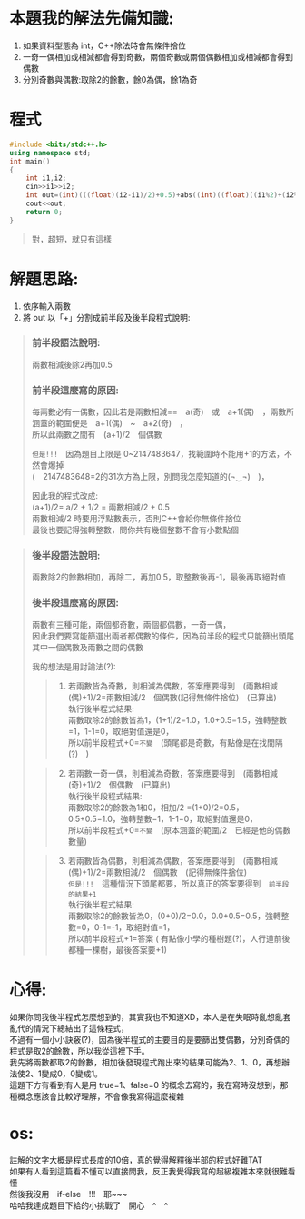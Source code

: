 # 本題我的解法先備知識:
1. 如果資料型態為 int，C++除法時會無條件捨位
2. 一奇一偶相加或相減都會得到奇數，兩個奇數或兩個偶數相加或相減都會得到偶數
3. 分別奇數與偶數:取除2的餘數，餘0為偶，餘1為奇

# 程式
```cpp
#include <bits/stdc++.h>
using namespace std;
int main()
{
    int i1,i2;
    cin>>i1>>i2;
    int out=(int)(((float)(i2-i1)/2)+0.5)+abs((int)((float)((i1%2)+(i2%2))/2+0.5)-1);
    cout<<out;
    return 0;
}
```
> 對，超短，就只有這樣

    

# 解題思路:
1. 依序輸入兩數
2. 將 out 以「+」分割成前半段及後半段程式說明:

> ### 前半段語法說明:
> 兩數相減後除2再加0.5
> 
> ### 前半段這麼寫的原因:
> 每兩數必有一偶數，因此若是兩數相減==　a(奇)　或　a+1(偶)　，兩數所涵蓋的範圍便是　a+1(偶)　~　a+2(奇)　，  
> 所以此兩數之間有　(a+1)/2　個偶數  
>   
> `但是!!!`　因為題目上限是 0~2147483647，找範圍時不能用+1的方法，不然會爆掉  
> (　2147483648=2的31次方為上限，別問我怎麼知道的(¬‿¬)　)，  
>   
> 因此我的程式改成:  
> (a+1)/2= a/2 + 1/2 = 兩數相減/2 + 0.5  
> 兩數相減/2 時要用浮點數表示，否則C++會給你無條件捨位  
> 最後也要記得強轉整數，問你共有幾個整數不會有小數點個  
> 


> ### 後半段語法說明:
> 兩數除2的餘數相加，再除二，再加0.5，取整數後再-1，最後再取絕對值
> 
> ### 後半段這麼寫的原因:
> 兩數有三種可能，兩個都奇數，兩個都偶數，一奇一偶，  
> 因此我們要寫能篩選出兩者都偶數的條件，因為前半段的程式只能篩出頭尾其中一個偶數及兩數之間的偶數  
> 
> 我的想法是用討論法(?):  
> > 1. 若兩數皆為奇數，則相減為偶數，答案應要得到　(兩數相減(偶)+1)/2=兩數相減/2　個偶數(記得無條件捨位)　(已算出)  
>   執行後半程式結果:  
>   兩數取除2的餘數皆為1，(1+1)/2=1.0，1.0+0.5=1.5，強轉整數=1，1-1=0，取絕對值還是0，  
>   所以前半段程式+0=`不變`　(頭尾都是奇數，有點像是在找間隔(?)　)  
>   
> > 2. 若兩數一奇一偶，則相減為奇數，答案應要得到　(兩數相減(奇)+1)/2　個偶數　(已算出)   
>   執行後半段程式結果:  
>   兩數取除2的餘數為1和0，相加/2 =(1+0)/2=0.5，0.5+0.5=1.0，強轉整數=1，1-1=0，取絕對值還是0，  
>   所以前半段程式+0=`不變`　(原本涵蓋的範圍/2　已經是他的偶數數量)  
>   
> > 3. 若兩數皆為偶數，則相減為偶數，答案應要得到　(兩數相減(偶)+1)/2=兩數相減/2　個偶數　(記得無條件捨位)  
>   `但是!!!`　這種情況下頭尾都要，所以真正的答案要得到　`前半段的結果+1`  
>   執行後半程式結果:  
>   兩數取除2的餘數皆為0，(0+0)/2=0.0，0.0+0.5=0.5，強轉整數=0，0-1=-1，取絕對值=1，  
>   所以前半段程式+1=答案 ( 有點像小學的種樹題(?)，人行道前後都種一棵樹，最後答案要+1)  

# 心得:
如果你問我後半程式怎麼想到的，其實我也不知道XD，本人是在失眠時亂想亂套亂代的情況下總結出了這條程式，  
不過有一個小小訣竅(?)，因為後半程式的主要目的是要篩出雙偶數，分別奇偶的程式是取2的餘數，所以我從這裡下手。  
我先將兩數都取2的餘數，相加後發現程式跑出來的結果可能為2、1、0，再想辦法使2、1變成0，0變成1。  
這題下方有看到有人是用 true=1、false=0 的概念去寫的，我在寫時沒想到，那種概念應該會比較好理解，不會像我寫得這麼複雜  

# os:
註解的文字大概是程式長度的10倍，真的覺得解釋後半部的程式好難TAT  
如果有人看到這篇看不懂可以直接問我，反正我覺得我寫的超級複雜本來就很難看懂  
然後我沒用　if-else　!!!　耶~~~  
哈哈我達成題目下給的小挑戰了　開心　^　^  


